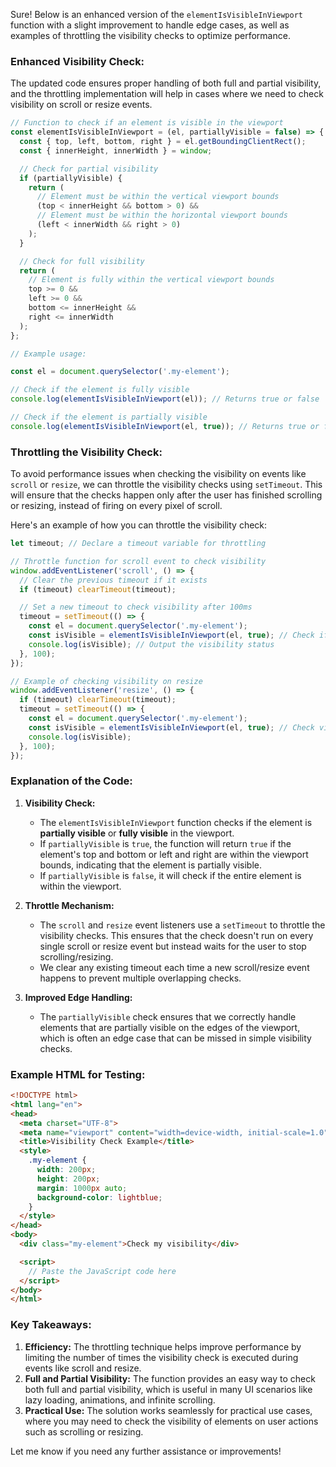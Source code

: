 Sure! Below is an enhanced version of the `elementIsVisibleInViewport` function with a slight improvement to handle edge cases, as well as examples of throttling the visibility checks to optimize performance.

### **Enhanced Visibility Check:**

The updated code ensures proper handling of both full and partial visibility, and the throttling implementation will help in cases where we need to check visibility on scroll or resize events.

```javascript
// Function to check if an element is visible in the viewport
const elementIsVisibleInViewport = (el, partiallyVisible = false) => {
  const { top, left, bottom, right } = el.getBoundingClientRect();
  const { innerHeight, innerWidth } = window;

  // Check for partial visibility
  if (partiallyVisible) {
    return (
      // Element must be within the vertical viewport bounds
      (top < innerHeight && bottom > 0) && 
      // Element must be within the horizontal viewport bounds
      (left < innerWidth && right > 0)
    );
  }

  // Check for full visibility
  return (
    // Element is fully within the vertical viewport bounds
    top >= 0 && 
    left >= 0 && 
    bottom <= innerHeight && 
    right <= innerWidth
  );
};

// Example usage:

const el = document.querySelector('.my-element');

// Check if the element is fully visible
console.log(elementIsVisibleInViewport(el)); // Returns true or false

// Check if the element is partially visible
console.log(elementIsVisibleInViewport(el, true)); // Returns true or false
```

### **Throttling the Visibility Check:**

To avoid performance issues when checking the visibility on events like `scroll` or `resize`, we can throttle the visibility checks using `setTimeout`. This will ensure that the checks happen only after the user has finished scrolling or resizing, instead of firing on every pixel of scroll.

Here's an example of how you can throttle the visibility check:

```javascript
let timeout; // Declare a timeout variable for throttling

// Throttle function for scroll event to check visibility
window.addEventListener('scroll', () => {
  // Clear the previous timeout if it exists
  if (timeout) clearTimeout(timeout);

  // Set a new timeout to check visibility after 100ms
  timeout = setTimeout(() => {
    const el = document.querySelector('.my-element');
    const isVisible = elementIsVisibleInViewport(el, true); // Check if element is partially visible
    console.log(isVisible); // Output the visibility status
  }, 100);
});

// Example of checking visibility on resize
window.addEventListener('resize', () => {
  if (timeout) clearTimeout(timeout);
  timeout = setTimeout(() => {
    const el = document.querySelector('.my-element');
    const isVisible = elementIsVisibleInViewport(el, true); // Check visibility after resize
    console.log(isVisible);
  }, 100);
});
```

### **Explanation of the Code:**

1. **Visibility Check:**
   - The `elementIsVisibleInViewport` function checks if the element is **partially visible** or **fully visible** in the viewport.
   - If `partiallyVisible` is `true`, the function will return `true` if the element's top and bottom or left and right are within the viewport bounds, indicating that the element is partially visible.
   - If `partiallyVisible` is `false`, it will check if the entire element is within the viewport.

2. **Throttle Mechanism:**
   - The `scroll` and `resize` event listeners use a `setTimeout` to throttle the visibility checks. This ensures that the check doesn't run on every single scroll or resize event but instead waits for the user to stop scrolling/resizing.
   - We clear any existing timeout each time a new scroll/resize event happens to prevent multiple overlapping checks.

3. **Improved Edge Handling:**
   - The `partiallyVisible` check ensures that we correctly handle elements that are partially visible on the edges of the viewport, which is often an edge case that can be missed in simple visibility checks.

### **Example HTML for Testing:**

```html
<!DOCTYPE html>
<html lang="en">
<head>
  <meta charset="UTF-8">
  <meta name="viewport" content="width=device-width, initial-scale=1.0">
  <title>Visibility Check Example</title>
  <style>
    .my-element {
      width: 200px;
      height: 200px;
      margin: 1000px auto;
      background-color: lightblue;
    }
  </style>
</head>
<body>
  <div class="my-element">Check my visibility</div>

  <script>
    // Paste the JavaScript code here
  </script>
</body>
</html>
```

### **Key Takeaways:**

1. **Efficiency:** The throttling technique helps improve performance by limiting the number of times the visibility check is executed during events like scroll and resize.
2. **Full and Partial Visibility:** The function provides an easy way to check both full and partial visibility, which is useful in many UI scenarios like lazy loading, animations, and infinite scrolling.
3. **Practical Use:** The solution works seamlessly for practical use cases, where you may need to check the visibility of elements on user actions such as scrolling or resizing.

Let me know if you need any further assistance or improvements!